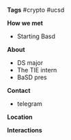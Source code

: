 **Tags**
#crypto #ucsd 

**How we met**
- Starting Basd

**About**
- DS major
- The TIE intern
- BaSD pres

**Contact**
- telegram

**Location**

**Interactions**